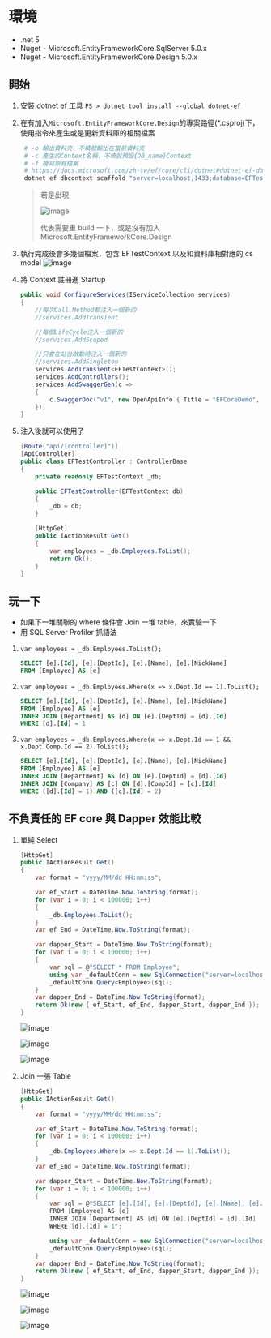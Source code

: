 # 環境

- .net 5
- Nuget - Microsoft.EntityFrameworkCore.SqlServer 5.0.x
- Nuget - Microsoft.EntityFrameworkCore.Design 5.0.x

## 開始

1. 安裝 dotnet ef 工具 `PS > dotnet tool install --global dotnet-ef`
2. 在有加入`Microsoft.EntityFrameworkCore.Design`的專案路徑(\*.csproj)下，使用指令來產生或是更新資料庫的相關檔案

   ```powershell
    # -o 輸出資料夾，不填就輸出在當前資料夾
    # -c 產生的Context名稱，不填就預設{DB_name}Context
    # -f 複寫原有檔案
    # https://docs.microsoft.com/zh-tw/ef/core/cli/dotnet#dotnet-ef-dbcontext-scaffold
    dotnet ef dbcontext scaffold "server=localhost,1433;database=EFTest;user=******;password=******;" "Microsoft.EntityFrameworkCore.SqlServer" -o .\ -c EFTestContext -f
   ```

   > 若是出現
   >
   > ![image](https://user-images.githubusercontent.com/37999690/126607840-0c29b2cb-69d5-40dc-9b11-e3c57b8a9a1b.png)
   >
   > 代表需要重 build 一下，或是沒有加入 Microsoft.EntityFrameworkCore.Design

3. 執行完成後會多幾個檔案，包含 EFTestContext 以及和資料庫相對應的 cs model
   ![image](https://user-images.githubusercontent.com/37999690/126612695-17851911-36f9-439d-bd92-2031e37e4cf6.png)

4. 將 Context 註冊進 Startup

   ```csharp
   public void ConfigureServices(IServiceCollection services)
   {
       //每次Call Method都注入一個新的
       //services.AddTransient

       //每個LifeCycle注入一個新的
       //services.AddScoped

       //只會在站台啟動時注入一個新的
       //services.AddSingleton
       services.AddTransient<EFTestContext>();
       services.AddControllers();
       services.AddSwaggerGen(c =>
       {
           c.SwaggerDoc("v1", new OpenApiInfo { Title = "EFCoreDemo", Version = "v1" });
       });
   }
   ```

5. 注入後就可以使用了

   ```csharp
   [Route("api/[controller]")]
   [ApiController]
   public class EFTestController : ControllerBase
   {
       private readonly EFTestContext _db;

       public EFTestController(EFTestContext db)
       {
           _db = db;
       }

       [HttpGet]
       public IActionResult Get()
       {
           var employees = _db.Employees.ToList();
           return Ok();
       }
   }
   ```

## 玩一下

- 如果下一堆關聯的 where 條件會 Join 一堆 table，來實驗一下
- 用 SQL Server Profiler 抓語法

1. `var employees = _db.Employees.ToList();`

   ```sql
   SELECT [e].[Id], [e].[DeptId], [e].[Name], [e].[NickName]
   FROM [Employee] AS [e]
   ```

2. `var employees = _db.Employees.Where(x => x.Dept.Id == 1).ToList();`

   ```sql
   SELECT [e].[Id], [e].[DeptId], [e].[Name], [e].[NickName]
   FROM [Employee] AS [e]
   INNER JOIN [Department] AS [d] ON [e].[DeptId] = [d].[Id]
   WHERE [d].[Id] = 1
   ```

3. `var employees = _db.Employees.Where(x => x.Dept.Id == 1 && x.Dept.Comp.Id == 2).ToList();`

   ```sql
   SELECT [e].[Id], [e].[DeptId], [e].[Name], [e].[NickName]
   FROM [Employee] AS [e]
   INNER JOIN [Department] AS [d] ON [e].[DeptId] = [d].[Id]
   INNER JOIN [Company] AS [c] ON [d].[CompId] = [c].[Id]
   WHERE ([d].[Id] = 1) AND ([c].[Id] = 2)
   ```

## 不負責任的 EF core 與 Dapper 效能比較

1. 單純 Select

   ```csharp
   [HttpGet]
   public IActionResult Get()
   {
       var format = "yyyy/MM/dd HH:mm:ss";

       var ef_Start = DateTime.Now.ToString(format);
       for (var i = 0; i < 100000; i++)
       {
           _db.Employees.ToList();
       }
       var ef_End = DateTime.Now.ToString(format);

       var dapper_Start = DateTime.Now.ToString(format);
       for (var i = 0; i < 100000; i++)
       {
           var sql = @"SELECT * FROM Employee";
           using var _defaultConn = new SqlConnection("server=localhost,1433;database=EFTest;user=******;password=******;");
           _defaultConn.Query<Employee>(sql);
       }
       var dapper_End = DateTime.Now.ToString(format);
       return Ok(new { ef_Start, ef_End, dapper_Start, dapper_End });
   }

   ```

   ![image](https://user-images.githubusercontent.com/37999690/126640823-32784de6-c293-4fa4-bd42-04d87b35b024.png)

   ![image](https://user-images.githubusercontent.com/37999690/126641589-f9a84d0d-ddc9-466f-8ebe-950a9b79aae4.png)

   ![image](https://user-images.githubusercontent.com/37999690/126642475-f9d9ad4d-7dde-4bde-aad7-0f24b09439ca.png)

2. Join 一張 Table

   ```csharp
   [HttpGet]
   public IActionResult Get()
   {
       var format = "yyyy/MM/dd HH:mm:ss";

       var ef_Start = DateTime.Now.ToString(format);
       for (var i = 0; i < 100000; i++)
       {
           _db.Employees.Where(x => x.Dept.Id == 1).ToList();
       }
       var ef_End = DateTime.Now.ToString(format);

       var dapper_Start = DateTime.Now.ToString(format);
       for (var i = 0; i < 100000; i++)
       {
           var sql = @"SELECT [e].[Id], [e].[DeptId], [e].[Name], [e].[NickName]
           FROM [Employee] AS [e]
           INNER JOIN [Department] AS [d] ON [e].[DeptId] = [d].[Id]
           WHERE [d].[Id] = 1";

           using var _defaultConn = new SqlConnection("server=localhost,1433;database=EFTest;user=******;password=******;");
           _defaultConn.Query<Employee>(sql);
       }
       var dapper_End = DateTime.Now.ToString(format);
       return Ok(new { ef_Start, ef_End, dapper_Start, dapper_End });
   }
   ```

   ![image](https://user-images.githubusercontent.com/37999690/126725804-298fe272-ca6a-431d-bc95-9f560a89a38e.png)

   ![image](https://user-images.githubusercontent.com/37999690/126726218-0f445f5b-0718-43cc-bde2-b387032eff18.png)

   ![image](https://user-images.githubusercontent.com/37999690/126726690-e2dd309b-f398-4623-9398-6375cf53667d.png)
